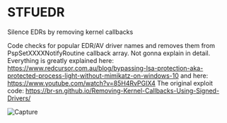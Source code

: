 # STFUEDR
Silence EDRs by removing kernel callbacks

Code checks for popular EDR/AV driver names and removes them from PspSetXXXXNotifyRoutine callback array.
Not gonna explain in detail. Everything is greatly explained here: https://www.redcursor.com.au/blog/bypassing-lsa-protection-aka-protected-process-light-without-mimikatz-on-windows-10 and here: https://www.youtube.com/watch?v=85H4RvPGIX4
The original exploit code: https://br-sn.github.io/Removing-Kernel-Callbacks-Using-Signed-Drivers/

![Capture](https://user-images.githubusercontent.com/27059441/96011218-51a47300-0e4b-11eb-8980-5e17e8edafde.PNG)
